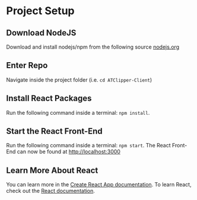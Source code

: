 # Project Setup
## Download NodeJS
Download and install nodejs/npm from the following source [nodejs.org](https://nodejs.org/en/download/current/)

## Enter Repo
Navigate inside the project folder (i.e. `cd ATClipper-Client`)

## Install React Packages
Run the following command inside a terminal: `npm install`.

## Start the React Front-End
Run the following command inside a terminal: `npm start`.
The React Front-End can now be found at [http://localhost:3000](http://localhost:3000)

## Learn More About React

You can learn more in the [Create React App documentation](https://facebook.github.io/create-react-app/docs/getting-started).
To learn React, check out the [React documentation](https://reactjs.org/).

